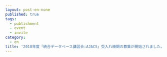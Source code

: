 ```yaml
---
layout: post-en-none
published: true
tags:
  - publishment
  - event
  - invite
category:
  - en
title: '2018年度「統合データベース講習会:AJACS」受入れ機関の募集が開始されました。'
---
```

